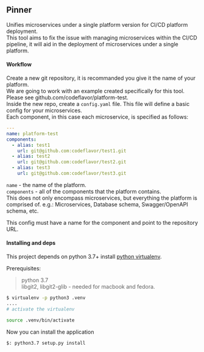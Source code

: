 Pinner
---
Unifies microservices under a single platform version for CI/CD platform deployment.  
This tool aims to fix the issue with managing microservices within the CI/CD pipeline,
it will aid in the deployment of microservices under a single platform.  

#### Workflow
Create a new git repository, it is recommanded you give it the name of your platform.  
We are going to work with an example created specifically for this tool.  
Please see github.com/codeflavor/platform-test.  
Inside the new repo, create a `config.yaml` file. This file will define a basic config
for your microservices.  
Each component, in this case each microservice, is specified as follows:   
```yaml
---
name: platform-test
components:
  - alias: test1
    url: git@github.com:codeflavor/test1.git
  - alias: test2
    url: git@github.com:codeflavor/test2.git
  - alias: test3
    url: git@github.com:codeflavor/test3.git
```
`name` - the name of the platform.  
`components` - all of the components that the platform contains.  
This does not only encompass microservices, but everything the platform is comprised of.
 e.g.: Microservices, Database schema, Swagger/OpenAPI schema, etc.  

This config must have a name for the component and point to the repository URL.  



#### Installing and deps
This project depends on python 3.7+ install
[python virtualenv](https://virtualenv.pypa.io/en/latest/).  

Prerequisites:

> python 3.7   
libgit2,  libgit2-glib - needed for macbook and fedora.

```bash
$ virtualenv -p python3 .venv
....
# activate the virtualenv

source .venv/bin/activate
```

Now you can install the application

```bash
$: python3.7 setup.py install
```